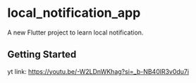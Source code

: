 # local_notification_app

A new Flutter project to learn local notification.

## Getting Started

yt link: https://youtu.be/-W2LDnWKhag?si=_b-NB40lR3v0du7i
